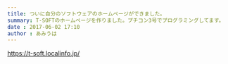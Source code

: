 ```yaml
---
title: ついに自分のソフトウェアのホームページができました。
summary: T-SOFTのホームページを作りました。プチコン3号でプログラミングしてます。
date : 2017-06-02 17:10
author : あみうは
---
```


https://t-soft.localinfo.jp/